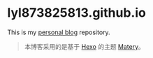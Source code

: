 # lyl873825813.github.io

This is my [personal blog](https://lyl873825813.github.io/) repository.

> 本博客采用的是基于 [Hexo](https://hexo.io/) 的主题 [Matery](https://github.com/blinkfox/hexo-theme-matery)。